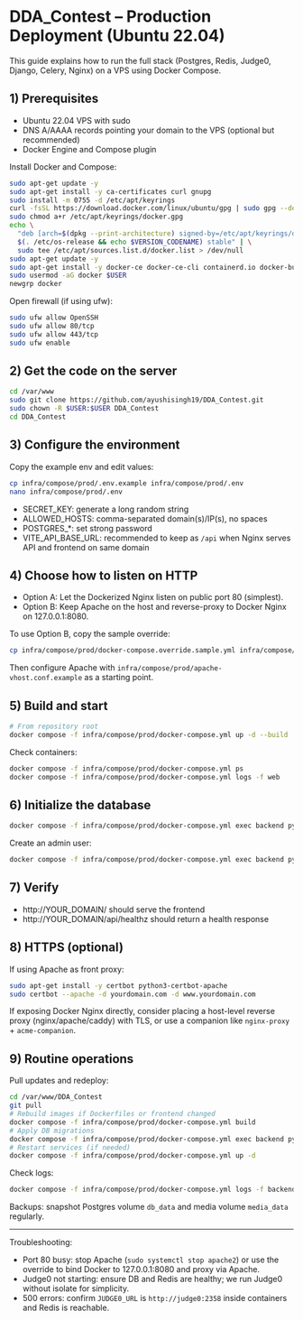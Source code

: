 # DDA_Contest – Production Deployment (Ubuntu 22.04)

This guide explains how to run the full stack (Postgres, Redis, Judge0, Django, Celery, Nginx) on a VPS using Docker Compose.

## 1) Prerequisites
- Ubuntu 22.04 VPS with sudo
- DNS A/AAAA records pointing your domain to the VPS (optional but recommended)
- Docker Engine and Compose plugin

Install Docker and Compose:

```bash
sudo apt-get update -y
sudo apt-get install -y ca-certificates curl gnupg
sudo install -m 0755 -d /etc/apt/keyrings
curl -fsSL https://download.docker.com/linux/ubuntu/gpg | sudo gpg --dearmor -o /etc/apt/keyrings/docker.gpg
sudo chmod a+r /etc/apt/keyrings/docker.gpg
echo \
  "deb [arch=$(dpkg --print-architecture) signed-by=/etc/apt/keyrings/docker.gpg] https://download.docker.com/linux/ubuntu \
  $(. /etc/os-release && echo $VERSION_CODENAME) stable" | \
  sudo tee /etc/apt/sources.list.d/docker.list > /dev/null
sudo apt-get update -y
sudo apt-get install -y docker-ce docker-ce-cli containerd.io docker-buildx-plugin docker-compose-plugin
sudo usermod -aG docker $USER
newgrp docker
```

Open firewall (if using ufw):

```bash
sudo ufw allow OpenSSH
sudo ufw allow 80/tcp
sudo ufw allow 443/tcp
sudo ufw enable
```

## 2) Get the code on the server

```bash
cd /var/www
sudo git clone https://github.com/ayushisingh19/DDA_Contest.git
sudo chown -R $USER:$USER DDA_Contest
cd DDA_Contest
```

## 3) Configure the environment

Copy the example env and edit values:

```bash
cp infra/compose/prod/.env.example infra/compose/prod/.env
nano infra/compose/prod/.env
```

- SECRET_KEY: generate a long random string
- ALLOWED_HOSTS: comma-separated domain(s)/IP(s), no spaces
- POSTGRES_*: set strong password
- VITE_API_BASE_URL: recommended to keep as `/api` when Nginx serves API and frontend on same domain

## 4) Choose how to listen on HTTP

- Option A: Let the Dockerized Nginx listen on public port 80 (simplest).
- Option B: Keep Apache on the host and reverse-proxy to Docker Nginx on 127.0.0.1:8080.

To use Option B, copy the sample override:

```bash
cp infra/compose/prod/docker-compose.override.sample.yml infra/compose/prod/docker-compose.override.yml
```

Then configure Apache with `infra/compose/prod/apache-vhost.conf.example` as a starting point.

## 5) Build and start

```bash
# From repository root
docker compose -f infra/compose/prod/docker-compose.yml up -d --build
```

Check containers:

```bash
docker compose -f infra/compose/prod/docker-compose.yml ps
docker compose -f infra/compose/prod/docker-compose.yml logs -f web
```

## 6) Initialize the database

```bash
docker compose -f infra/compose/prod/docker-compose.yml exec backend python src/student_auth/manage.py migrate --noinput
```

Create an admin user:

```bash
docker compose -f infra/compose/prod/docker-compose.yml exec backend python src/student_auth/manage.py createsuperuser
```

## 7) Verify

- http://YOUR_DOMAIN/ should serve the frontend
- http://YOUR_DOMAIN/api/healthz should return a health response

## 8) HTTPS (optional)

If using Apache as front proxy:

```bash
sudo apt-get install -y certbot python3-certbot-apache
sudo certbot --apache -d yourdomain.com -d www.yourdomain.com
```

If exposing Docker Nginx directly, consider placing a host-level reverse proxy (nginx/apache/caddy) with TLS, or use a companion like `nginx-proxy` + `acme-companion`.

## 9) Routine operations

Pull updates and redeploy:

```bash
cd /var/www/DDA_Contest
git pull
# Rebuild images if Dockerfiles or frontend changed
docker compose -f infra/compose/prod/docker-compose.yml build
# Apply DB migrations
docker compose -f infra/compose/prod/docker-compose.yml exec backend python src/student_auth/manage.py migrate --noinput
# Restart services (if needed)
docker compose -f infra/compose/prod/docker-compose.yml up -d
```

Check logs:

```bash
docker compose -f infra/compose/prod/docker-compose.yml logs -f backend
```

Backups: snapshot Postgres volume `db_data` and media volume `media_data` regularly.

---
Troubleshooting:
- Port 80 busy: stop Apache (`sudo systemctl stop apache2`) or use the override to bind Docker to 127.0.0.1:8080 and proxy via Apache.
- Judge0 not starting: ensure DB and Redis are healthy; we run Judge0 without isolate for simplicity.
- 500 errors: confirm `JUDGE0_URL` is `http://judge0:2358` inside containers and Redis is reachable.
